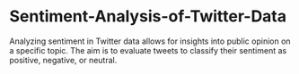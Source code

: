 # Sentiment-Analysis-of-Twitter-Data
Analyzing sentiment in Twitter data allows for insights into public opinion on a specific topic. The aim is to evaluate tweets to classify their sentiment as positive, negative, or neutral.
